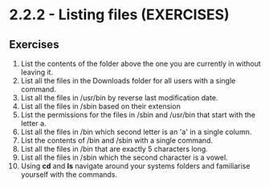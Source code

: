 # 2.2.2 - Listing files \(EXERCISES\)

## Exercises

1. List the contents of the folder above the one you are currently in without leaving it.
2. List all the files in the Downloads folder for all users with a single command.
3. List all the files in /usr/bin by reverse last modification date.
4. List all the files in /sbin based on their extension
5. List the permissions for the files in /sbin and /usr/bin that start with the letter a.
6. List all the files in /bin which second letter is an 'a' in a single column.
7. List the contents of /bin and /sbin with a single command.
8. List all the files in /bin that are exactly 5 characters long.
9. List all the files in /sbin which the second character is a vowel.
10. Using **cd** and **ls** navigate around your systems folders and familiarise yourself with the commands.

